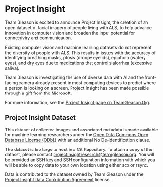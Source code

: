 # Project Insight

Team Gleason is excited to announce Project Insight, the creation of an open dataset of facial imagery of people living with ALS, to help advance innovation in computer vision and broaden the input potential for connectivity and communication.

Existing computer vision and machine learning datasets do not represent the diversity of people with ALS.  This results in issues with the accuracy of identifying breathing masks, ptosis (droopy eyelids), epiphora (watery eyes), and dry eyes due to medications that control sialorrhea (excessive saliva).

Team Gleason is investigating the use of diverse data with AI and the front-facing camera already present in most computing devices to predict where a person is looking on a screen. Project Insight has been made possible through a gift from the Microsoft.

For more information, see the [Project Insight page on TeamGleason.Org](https://teamgleason.org/projectinsight/).

## Project Insight Dataset

This dataset of collected images and associated metadata is made available for machine learning researchers under the [Open Data Commons Open Database License (ODbL)](LICENSE.md) with an additional No De-Identification clause.

The dataset is too large to host in a Git Repository.  To attain a copy of the dataset, please contact [projectinsightresearch@teamgleason.org](mailto:projectinsightresearch@teamgleason.org).  You will be provided an SSH key and SSH configuration information with which you will be able to copy data to your own location using either scp or rsync.

Data is contributed to the dataset owned by Team Gleason under the [Project Insight Data Contribution Agreement](Legal/ProjectInsight_Data_Contribution_Agreement.pdf) license.